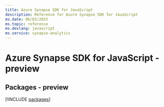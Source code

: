```yaml
---
title: Azure Synapse SDK for JavaScript
description: Reference for Azure Synapse SDK for JavaScript
ms.date: 06/03/2025
ms.topic: reference
ms.devlang: javascript
ms.service: synapse-analytics
---
```

# Azure Synapse SDK for JavaScript - preview
## Packages - preview
[!INCLUDE [packages](synapse-index.md)]